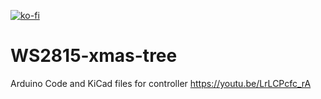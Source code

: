 [![ko-fi](https://ko-fi.com/img/githubbutton_sm.svg)](https://ko-fi.com/mortenslab)
# WS2815-xmas-tree
Arduino Code and KiCad files for controller
https://youtu.be/LrLCPcfc_rA
